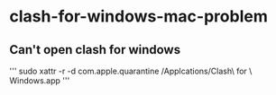 # clash-for-windows-mac-problem
## Can't open clash for windows
'''
sudo xattr -r -d com.apple.quarantine /Applcations/Clash\ for \ Windows.app 
'''
